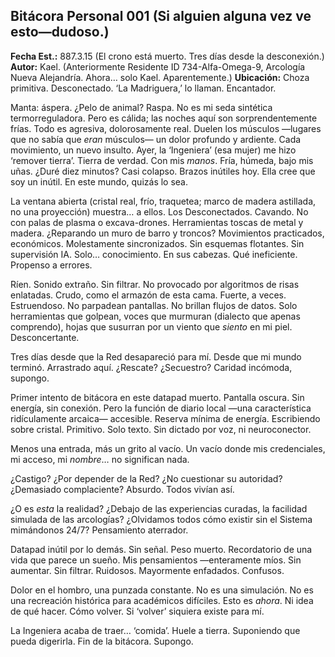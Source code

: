 ## Bitácora Personal 001 (Si alguien alguna vez ve esto—dudoso.)

**Fecha Est.:** 887.3.15 (El crono está muerto. Tres días desde la desconexión.)
**Autor:** Kael. (Anteriormente Residente ID 734-Alfa-Omega-9, Arcología Nueva Alejandría. Ahora… solo Kael. Aparentemente.)
**Ubicación:** Choza primitiva. Desconectado. ‘La Madriguera,’ lo llaman. Encantador.

Manta: áspera. ¿Pelo de animal? Raspa. No es mi seda sintética termorreguladora. Pero es cálida; las noches aquí son sorprendentemente frías. Todo es agresiva, dolorosamente real. Duelen los músculos —lugares que no sabía que *eran* músculos— un dolor profundo y ardiente. Cada movimiento, un nuevo insulto. Ayer, la ‘Ingeniera’ (esa mujer) me hizo ‘remover tierra’. Tierra de verdad. Con mis *manos*. Fría, húmeda, bajo mis uñas. ¿Duré diez minutos? Casi colapso. Brazos inútiles hoy. Ella cree que soy un inútil. En este mundo, quizás lo sea.

La ventana abierta (cristal real, frío, traquetea; marco de madera astillada, no una proyección) muestra… a ellos. Los Desconectados. Cavando. No con palas de plasma o excava-drones. Herramientas toscas de metal y madera. ¿Reparando un muro de barro y troncos? Movimientos practicados, económicos. Molestamente sincronizados. Sin esquemas flotantes. Sin supervisión IA. Solo… conocimiento. En sus cabezas. Qué ineficiente. Propenso a errores.

Ríen. Sonido extraño. Sin filtrar. No provocado por algoritmos de risas enlatadas. Crudo, como el armazón de esta cama. Fuerte, a veces. Estruendoso. No parpadean pantallas. No brillan flujos de datos. Solo herramientas que golpean, voces que murmuran (dialecto que apenas comprendo), hojas que susurran por un viento que *siento* en mi piel. Desconcertante.

Tres días desde que la Red desapareció para mí. Desde que mi mundo terminó. Arrastrado aquí. ¿Rescate? ¿Secuestro? Caridad incómoda, supongo.

Primer intento de bitácora en este datapad muerto. Pantalla oscura. Sin energía, sin conexión. Pero la función de diario local —una característica ridículamente arcaica— accesible. Reserva mínima de energía. Escribiendo sobre cristal. Primitivo. Solo texto. Sin dictado por voz, ni neuroconector.

Menos una entrada, más un grito al vacío. Un vacío donde mis credenciales, mi acceso, mi *nombre*… no significan nada.

¿Castigo? ¿Por depender de la Red? ¿No cuestionar su autoridad? ¿Demasiado complaciente? Absurdo. Todos vivían así.

¿O es *esta* la realidad? ¿Debajo de las experiencias curadas, la facilidad simulada de las arcologías? ¿Olvidamos todos cómo existir sin el Sistema mimándonos 24/7? Pensamiento aterrador.

Datapad inútil por lo demás. Sin señal. Peso muerto. Recordatorio de una vida que parece un sueño. Mis pensamientos —enteramente míos. Sin aumentar. Sin filtrar. Ruidosos. Mayormente enfadados. Confusos.

Dolor en el hombro, una punzada constante. No es una simulación. No es una recreación histórica para académicos difíciles. Esto es *ahora*. Ni idea de qué hacer. Cómo volver. Si ‘volver’ siquiera existe para mí.

La Ingeniera acaba de traer… ‘comida’. Huele a tierra. Suponiendo que pueda digerirla.
Fin de la bitácora. Supongo.
